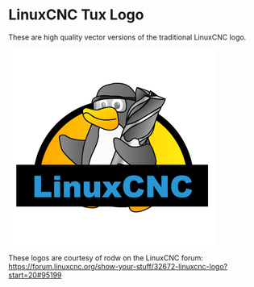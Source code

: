# LinuxCNC Tux Logo

These are high quality vector versions of the traditional LinuxCNC logo.

![LinuxCNC Tux](linux_logo.png)

These logos are courtesy of rodw on the LinuxCNC forum:
https://forum.linuxcnc.org/show-your-stuff/32672-linuxcnc-logo?start=20#95199

